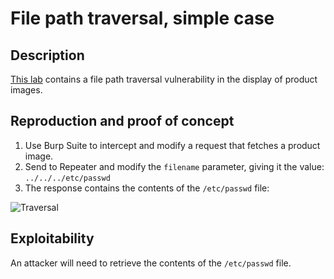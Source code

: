 # File path traversal, simple case

## Description

[This lab](https://portswigger.net/web-security/file-path-traversal/lab-simple) contains a file path traversal vulnerability in the display of product images.

## Reproduction and proof of concept

1. Use Burp Suite to intercept and modify a request that fetches a product image.
2. Send to Repeater and modify the `filename` parameter, giving it the value: `../../../etc/passwd`
3. The response contains the contents of the `/etc/passwd` file:

![Traversal](/_static/images/traversal1.png)

## Exploitability

An attacker will need to retrieve the contents of the `/etc/passwd` file.
